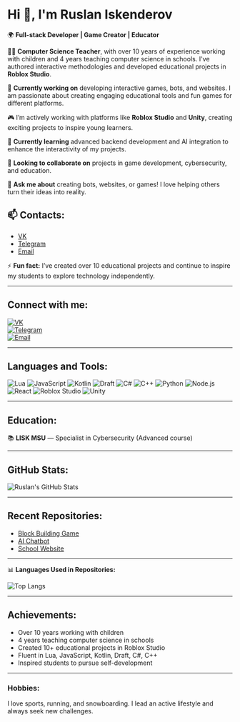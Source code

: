 <!--
**RuslanIskenderov/RuslanIskenderov** is a ✨ _special_ ✨ repository because its `README.md` (this file) appears on your GitHub profile.
-->

# Hi 👋, I'm Ruslan Iskenderov

🌍 **Full-stack Developer | Game Creator | Educator**

👨‍🏫 **Computer Science Teacher**, with over 10 years of experience working with children and 4 years teaching computer science in schools. I've authored interactive methodologies and developed educational projects in **Roblox Studio**.

🔭 **Currently working on** developing interactive games, bots, and websites. I am passionate about creating engaging educational tools and fun games for different platforms.

🎮 I’m actively working with platforms like **Roblox Studio** and **Unity**, creating exciting projects to inspire young learners.

🌱 **Currently learning** advanced backend development and AI integration to enhance the interactivity of my projects.

👯 **Looking to collaborate on** projects in game development, cybersecurity, and education.

🤖 **Ask me about** creating bots, websites, or games! I love helping others turn their ideas into reality.

## 📫 Contacts:

- [VK](https://vk.com/rus_ik69)
- [Telegram](https://t.me/norman_p3)
- [Email](mailto:web3.p3@gmail.com)

⚡ **Fun fact:** I’ve created over 10 educational projects and continue to inspire my students to explore technology independently.

---

## Connect with me:

[![VK](https://img.shields.io/badge/VK-@rus_ik69-blue)](https://vk.com/rus_ik69)  
[![Telegram](https://img.shields.io/badge/Telegram-@norman_p3-blue)](https://t.me/norman_p3)  
[![Email](https://img.shields.io/badge/Email-web3.p3@gmail.com-orange)](mailto:web3.p3@gmail.com)

---

## Languages and Tools:

![Lua](https://img.shields.io/badge/-Lua-blue?logo=lua)
![JavaScript](https://img.shields.io/badge/-JavaScript-yellow?logo=javascript)
![Kotlin](https://img.shields.io/badge/-Kotlin-purple?logo=kotlin)
![Draft](https://img.shields.io/badge/-Draft-lightblue?logo=draft)
![C#](https://img.shields.io/badge/-C%23-green?logo=csharp)
![C++](https://img.shields.io/badge/-C++-red?logo=cpp)
![Python](https://img.shields.io/badge/-Python-blue?logo=python)
![Node.js](https://img.shields.io/badge/-Node.js-brightgreen?logo=node.js)
![React](https://img.shields.io/badge/-React-blue?logo=react)
![Roblox Studio](https://img.shields.io/badge/-Roblox%20Studio-red?logo=roblox)
![Unity](https://img.shields.io/badge/-Unity-black?logo=unity)

---

## Education:

📚 **LISK MSU** — Specialist in Cybersecurity (Advanced course)

---

## GitHub Stats:

![Ruslan's GitHub Stats](https://github-readme-stats.vercel.app/api?username=RuslanIskenderov&show_icons=true&theme=radical)

---

## Recent Repositories:

- [Block Building Game](https://github.com/RuslanIskenderov/block-building-game)
- [AI Chatbot](https://github.com/RuslanIskenderov/ai-chatbot)
- [School Website](https://github.com/RuslanIskenderov/school-website)

---

📊 **Languages Used in Repositories:**

![Top Langs](https://github-readme-stats.vercel.app/api/top-langs/?username=RuslanIskenderov&theme=radical)

---

## Achievements:

- Over 10 years working with children
- 4 years teaching computer science in schools
- Created 10+ educational projects in Roblox Studio
- Fluent in Lua, JavaScript, Kotlin, Draft, C#, C++
- Inspired students to pursue self-development

---

### Hobbies:

I love sports, running, and snowboarding. I lead an active lifestyle and always seek new challenges.
